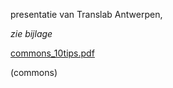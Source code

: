 presentatie van Translab Antwerpen,  

*zie bijlage*

[commons_10tips.pdf](best/commons_10tips.pdf)

(commons)
